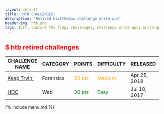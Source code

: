 ```yaml
---
layout: default
title: "HTB CHALLENGES"
description: "Retired HackTheBox challenge write-ups"
header-img: htb.png
tags: [ctf, capture the flag, challenges, challenge write ups, write-ups, writeups, write-up, writeup, htb, hackthebox, solutions]
---
```


## <span style="color:red">$ htb retired challenges</span>

<strong style="text-decoration:none">CHALLENGE NAME</strong> |  <strong style="text-decoration:none">CATEGORY</strong> |<strong style="text-decoration:none">POINTS</strong> | <strong style="text-decoration:none">DIFFICULTY</strong> | <strong style="text-decoration:none">RELEASED</strong> | <strong style="text-decoration:none">RETIRED</strong>
--- | --- | --- | --- | --- | --- 
[Keep Tryin'](./for/Keep_Tryin.html) | <span id="for">Forensics</span> | <span style="color:orange">50 pts</span> | <span style="color:orange">Medium</span> | Apr 25, 2018 | Oct 27, 2019
[HDC](./web/HDC.html) |  <span id="web">Web</span> | <span style="color:green">30 pts</span> | <span style="color:green">Easy</span> | Jul 10, 2017 | Jul 31, 2019

{% include menu.md %}
